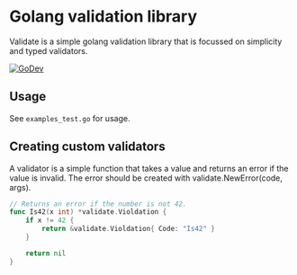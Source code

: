 # Golang validation library
Validate is a simple golang validation library that is focussed on simplicity and typed validators.

[![GoDev](https://pkg.go.dev/badge/github.com/SLASH2NL/validate)](https://pkg.go.dev/github.com/SLASH2NL/validate)

## Usage
See `examples_test.go` for usage.

## Creating custom validators
A validator is a simple function that takes a value and returns an error if the value is invalid.
The error should be created with validate.NewError(code, args).

```go
// Returns an error if the number is not 42.
func Is42(x int) *validate.Violdation {
    if x != 42 {
        return &validate.Violdation{ Code: "Is42" }
    }

    return nil
}
```